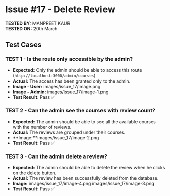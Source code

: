# Issue #17 - Delete Review

**TESTED BY:** MANPREET KAUR  
**TESTED ON:** 20th March

## Test Cases

### TEST 1 - Is the route only accessible by the admin?

- **Expected:** Only the admin should be able to access this route (`http://localhost:3000/admin/courses`)
- **Actual:** The access has been granted only to the admin.
- **Image - User:** images/issue_17/image.png
- **Image - Admin:** images/issue_17/image-1.png
- **Test Result:** Pass ✅

### TEST 2 - Can the admin see the courses with review count?

- **Expected:** The admin should be able to see all the available courses with the number of reviews.
- **Actual:** The reviews are grouped under their courses.
- **Image:**images/issue_17/image-2.png
- **Test Result:** Pass ✅

### TEST 3 - Can the admin delete a review?

- **Expected:** The admin should be able to delete the review when he clicks on the delete button.
- **Actual:** The review has been successfully deleted from the database.
- **Image:** images/issue_17/image-4.png images/issue_17/image-3.png
- **Test Result:** Pass ✅

